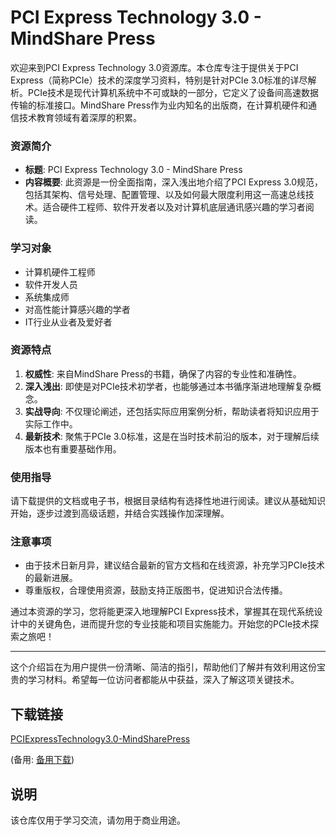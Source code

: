 # PCI Express Technology 3.0 - MindShare Press

欢迎来到PCI Express Technology 3.0资源库。本仓库专注于提供关于PCI Express（简称PCIe）技术的深度学习资料，特别是针对PCIe 3.0标准的详尽解析。PCIe技术是现代计算机系统中不可或缺的一部分，它定义了设备间高速数据传输的标准接口。MindShare Press作为业内知名的出版商，在计算机硬件和通信技术教育领域有着深厚的积累。

### 资源简介

- **标题**: PCI Express Technology 3.0 - MindShare Press
- **内容概要**: 此资源是一份全面指南，深入浅出地介绍了PCI Express 3.0规范，包括其架构、信号处理、配置管理、以及如何最大限度利用这一高速总线技术。适合硬件工程师、软件开发者以及对计算机底层通讯感兴趣的学习者阅读。

### 学习对象

- 计算机硬件工程师
- 软件开发人员
- 系统集成师
- 对高性能计算感兴趣的学者
- IT行业从业者及爱好者

### 资源特点

1. **权威性**: 来自MindShare Press的书籍，确保了内容的专业性和准确性。
2. **深入浅出**: 即使是对PCIe技术初学者，也能够通过本书循序渐进地理解复杂概念。
3. **实战导向**: 不仅理论阐述，还包括实际应用案例分析，帮助读者将知识应用于实际工作中。
4. **最新技术**: 聚焦于PCIe 3.0标准，这是在当时技术前沿的版本，对于理解后续版本也有重要基础作用。

### 使用指导

请下载提供的文档或电子书，根据目录结构有选择性地进行阅读。建议从基础知识开始，逐步过渡到高级话题，并结合实践操作加深理解。

### 注意事项

- 由于技术日新月异，建议结合最新的官方文档和在线资源，补充学习PCIe技术的最新进展。
- 尊重版权，合理使用资源，鼓励支持正版图书，促进知识合法传播。

通过本资源的学习，您将能更深入地理解PCI Express技术，掌握其在现代系统设计中的关键角色，进而提升您的专业技能和项目实施能力。开始您的PCIe技术探索之旅吧！

---

这个介绍旨在为用户提供一份清晰、简洁的指引，帮助他们了解并有效利用这份宝贵的学习材料。希望每一位访问者都能从中获益，深入了解这项关键技术。

## 下载链接
[PCIExpressTechnology3.0-MindSharePress](https://pan.quark.cn/s/f5b9113cc738) 

(备用: [备用下载](https://pan.baidu.com/s/1Ghu5bw9dQ6KpEYiQK5Y8QA?pwd=zw2u))

## 说明

该仓库仅用于学习交流，请勿用于商业用途。
